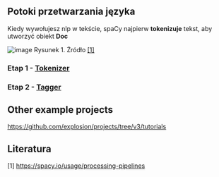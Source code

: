 ## Potoki przetwarzania języka

Kiedy wywołujesz nlp w tekście, spaCy najpierw **tokenizuje** tekst, aby utworzyć obiekt **Doc**

![image](https://user-images.githubusercontent.com/26519123/119462186-bbb9ba80-bd40-11eb-8beb-11427504d379.png)
Rysunek 1. Źródło [[1]](https://spacy.io/usage/processing-pipelines)

### Etap 1 - [Tokenizer](https://spacy.io/api/tokenizer)
### Etap 2 - [Tagger](https://spacy.io/api/tagger)


## Other example projects

https://github.com/explosion/projects/tree/v3/tutorials


## Literatura
[1] https://spacy.io/usage/processing-pipelines
